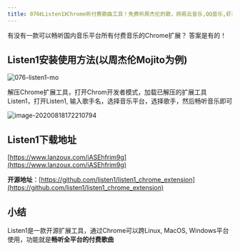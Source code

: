 ```yaml
---
title: 076《Listen1》Chrome听付费歌曲工具！免费听周杰伦的歌，网易云音乐,QQ音乐,虾米音乐,酷狗,酷我,哔哩哔哩,咪咕,一个扩展全搞定
---
```


有没有一款可以畅听国内音乐平台所有付费音乐的Chrome扩展？ 答案是有的！


## Listen1安装使用方法(以周杰伦Mojito为例)



![076-listen1-mo](https://www.v2fy.com/asset/0i/ChromeAppHeroes/page/076-listen1.assets/076-listen1-mo.gif)



解压Chrome扩展工具，打开Chrom开发者模式，加载已解压的扩展工具Listen1，打开Listen1, 输入歌手名，选择音乐平台，选择歌手，然后畅听音乐即可



![image-20200818172210794](https://www.v2fy.com/asset/0i/ChromeAppHeroes/page/076-listen1.assets/image-20200818172210794.png)



## Listen1下载地址

[https://www.lanzoux.com/iASEhfrim9g](https://www.lanzoux.com/iASEhfrim9g)



**开源地址**：[https://github.com/listen1/listen1_chrome_extension](https://github.com/listen1/listen1_chrome_extension)

## 小结

Listen1是一款开源扩展工具，通过Chrome可以跨Linux, MacOS, Windows平台使用，功能就是**畅听全平台的付费歌曲**
